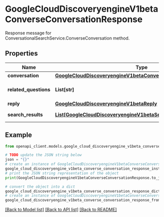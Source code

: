 # GoogleCloudDiscoveryengineV1betaConverseConversationResponse

Response message for ConversationalSearchService.ConverseConversation method.

## Properties

Name | Type | Description | Notes
------------ | ------------- | ------------- | -------------
**conversation** | [**GoogleCloudDiscoveryengineV1betaConversation**](GoogleCloudDiscoveryengineV1betaConversation.md) |  | [optional] 
**related_questions** | **List[str]** | Suggested related questions. | [optional] 
**reply** | [**GoogleCloudDiscoveryengineV1betaReply**](GoogleCloudDiscoveryengineV1betaReply.md) |  | [optional] 
**search_results** | [**List[GoogleCloudDiscoveryengineV1betaSearchResponseSearchResult]**](GoogleCloudDiscoveryengineV1betaSearchResponseSearchResult.md) | Search Results. | [optional] 

## Example

```python
from openapi_client.models.google_cloud_discoveryengine_v1beta_converse_conversation_response import GoogleCloudDiscoveryengineV1betaConverseConversationResponse

# TODO update the JSON string below
json = "{}"
# create an instance of GoogleCloudDiscoveryengineV1betaConverseConversationResponse from a JSON string
google_cloud_discoveryengine_v1beta_converse_conversation_response_instance = GoogleCloudDiscoveryengineV1betaConverseConversationResponse.from_json(json)
# print the JSON string representation of the object
print(GoogleCloudDiscoveryengineV1betaConverseConversationResponse.to_json())

# convert the object into a dict
google_cloud_discoveryengine_v1beta_converse_conversation_response_dict = google_cloud_discoveryengine_v1beta_converse_conversation_response_instance.to_dict()
# create an instance of GoogleCloudDiscoveryengineV1betaConverseConversationResponse from a dict
google_cloud_discoveryengine_v1beta_converse_conversation_response_from_dict = GoogleCloudDiscoveryengineV1betaConverseConversationResponse.from_dict(google_cloud_discoveryengine_v1beta_converse_conversation_response_dict)
```
[[Back to Model list]](../README.md#documentation-for-models) [[Back to API list]](../README.md#documentation-for-api-endpoints) [[Back to README]](../README.md)


